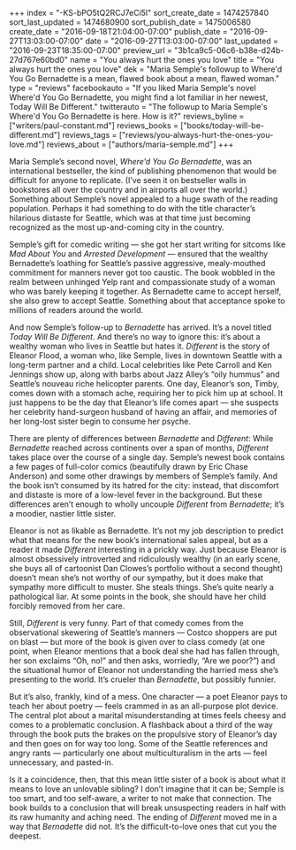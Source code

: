 +++
index = "-KS-bPO5tQ2RCJ7eCi5l"
sort_create_date = 1474257840
sort_last_updated = 1474680900
sort_publish_date = 1475006580
create_date = "2016-09-18T21:04:00-07:00"
publish_date = "2016-09-27T13:03:00-07:00"
date = "2016-09-27T13:03:00-07:00"
last_updated = "2016-09-23T18:35:00-07:00"
preview_url = "3b1ca9c5-06c6-b38e-d24b-27d767e60bd0"
name = "You always hurt the ones you love"
title = "You always hurt the ones you love"
dek = "Maria Semple's followup to Where'd You Go Bernadette is a mean, flawed book about a mean, flawed woman."
type = "reviews"
facebookauto = "If you liked Maria Semple's novel Where'd You Go Bernadette, you might find a lot familiar in her newest, Today Will Be Different."
twitterauto = "The followup to Maria Semple's Where'd You Go Bernadette is here. How is it?"
reviews_byline = ["writers/paul-constant.md"]
reviews_books = ["books/today-will-be-different.md"]
reviews_tags = ["reviews/you-always-hurt-the-ones-you-love.md"]
reviews_about = ["authors/maria-semple.md"]
+++

Maria Semple’s second novel, *Where’d You Go Bernadette*, was an international bestseller, the kind of publishing phenomenon that would be difficult for anyone to replicate. (I’ve seen it on bestseller walls in bookstores all over the country and in airports all over the world.) Something about Semple’s novel appealed to a huge swath of the reading population. Perhaps it had something to do with the title character’s hilarious distaste for Seattle, which was at that time just becoming recognized as the most up-and-coming city in the country.

Semple’s gift for comedic writing — she got her start writing for sitcoms like *Mad About You* and *Arrested Development* — ensured that the wealthy Bernadette’s loathing for Seattle’s passive aggressive, mealy-mouthed commitment for manners never got too caustic. The book wobbled in the realm between unhinged Yelp rant and compassionate study of a woman who was barely keeping it together. As Bernadette came to accept herself, she also grew to accept Seattle. Something about that acceptance spoke to millions of readers around the world.

And now Semple’s follow-up to *Bernadette* has arrived. It’s a novel titled *Today Will Be Different*. And there’s no way to ignore this: it’s about a wealthy woman who lives in Seattle but hates it. *Different* is the story of Eleanor Flood, a woman who, like Semple, lives in downtown Seattle with a long-term partner and a child. Local celebrities like Pete Carroll and Ken Jennings show up, along with barbs about Jazz Alley’s “oily hummus” and Seattle’s nouveau riche helicopter parents. One day, Eleanor’s son, Timby, comes down with a stomach ache, requiring her to pick him up at school. It just happens to be the day that Eleanor’s life comes apart — she suspects her celebrity hand-surgeon husband of having an affair, and memories of her long-lost sister begin to consume her psyche.

There are plenty of differences between *Bernadette* and *Different*: While *Bernadette* reached across continents over a span of months, *Different* takes place over the course of a single day. Semple’s newest book contains a few pages of full-color comics (beautifully drawn by Eric Chase Anderson) and some other drawings by members of Semple’s family. And the book isn’t consumed by its hatred for the city: instead, that discomfort and distaste is more of a low-level fever in the background. But these differences aren’t enough to wholly uncouple *Different* from *Bernadette*; it’s a moodier, nastier little sister.

Eleanor is not as likable as Bernadette. It’s not my job description to predict what that means for the new book’s international sales appeal, but as a reader it made *Different* interesting in a prickly way. Just because Eleanor is almost obsessively introverted and ridiculously wealthy (in an early scene, she buys all of cartoonist Dan Clowes’s portfolio without a second thought) doesn’t mean she’s not worthy of our sympathy, but it does make that sympathy more difficult to muster. She steals things. She’s quite nearly a pathological liar. At some points in the book, she should have her child forcibly removed from her care.

Still, *Different* is very funny. Part of that comedy comes from the observational skewering of Seattle’s manners — Costco shoppers are put on blast — but more of the book is given over to class comedy (at one point, when Eleanor mentions that a book deal she had has fallen through, her son exclaims “Oh, no!” and then asks, worriedly, “Are we poor?”) and the situational humor of Eleanor not understanding the harried mess she’s presenting to the world. It’s crueler than *Bernadette*, but possibly funnier.

But it’s also, frankly, kind of a mess. One character — a poet Eleanor pays to teach her about poetry — feels crammed in as an all-purpose plot device. The central plot about a marital misunderstanding at times feels cheesy and comes to a problematic conclusion. A flashback about a third of the way through the book puts the brakes on the propulsive story of Eleanor’s day and then goes on for way too long. Some of the Seattle references and angry rants — particularly one about multiculturalism in the arts — feel unnecessary, and pasted-in.

Is it a coincidence, then, that this mean little sister of a book is about what it means to love an unlovable sibling? I don’t imagine that it can be; Semple is too smart, and too self-aware, a writer to not make that connection. The book builds to a conclusion that will break unsuspecting readers in half with its raw humanity and aching need. The ending of *Different* moved me in a way that *Bernadette* did not. It’s the difficult-to-love ones that cut you the deepest.

